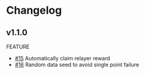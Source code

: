 # Changelog

## v1.1.0

FEATURE

* [\#15](https://github.com/binance-chain/bsc-relayer/pull/15) Automatically claim relayer reward
* [\#16](https://github.com/binance-chain/bsc-relayer/pull/16) Random data seed to avoid single point failure